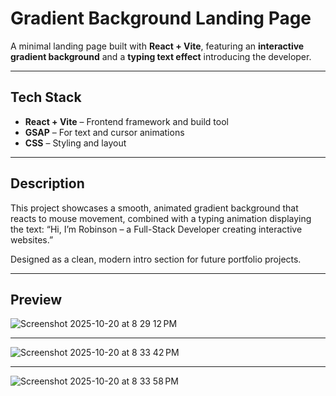 # Gradient Background Landing Page

A minimal landing page built with **React + Vite**, featuring an **interactive gradient background** and a **typing text effect** introducing the developer.

---

## Tech Stack

* **React + Vite** – Frontend framework and build tool
* **GSAP** – For text and cursor animations
* **CSS** – Styling and layout

---

## Description

This project showcases a smooth, animated gradient background that reacts to mouse movement, combined with a typing animation displaying the text:
“Hi, I’m Robinson – a Full-Stack Developer creating interactive websites.”

Designed as a clean, modern intro section for future portfolio projects.

---

## Preview

![Screenshot 2025-10-20 at 8 29 12 PM](https://github.com/user-attachments/assets/5b5d301c-05d5-4210-8421-78f7ef25af48)

---

![Screenshot 2025-10-20 at 8 33 42 PM](https://github.com/user-attachments/assets/804e1a0c-2a8a-4292-b019-05234d9d360b)

---

![Screenshot 2025-10-20 at 8 33 58 PM](https://github.com/user-attachments/assets/1d442f1a-1f64-4889-9a21-bdc9e8b50898)
